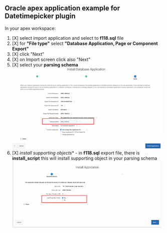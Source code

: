 
## Oracle apex application example for Datetimepicker plugin 
In your apex workspace:
1) [X] select import application and select to **f118.sql** file
2) [X] for **"File type"** select **"Database Application, Page or Component Export"**
3) [X] click "Next"
4) [X] on Import screen click also "Next"
5) [X] select your **parsing schema**
    ![](https://raw.githubusercontent.com/isabolic/apex-plg-datetimepicker/master/example/ins_example.png)
6) [X] *install supporting objects** - in **f118.sql** export file, there is **install_script** this will install supporting object in your parsing schema
    ![](https://raw.githubusercontent.com/isabolic/apex-plg-datetimepicker/master/example/ins_sup_objects.png)

